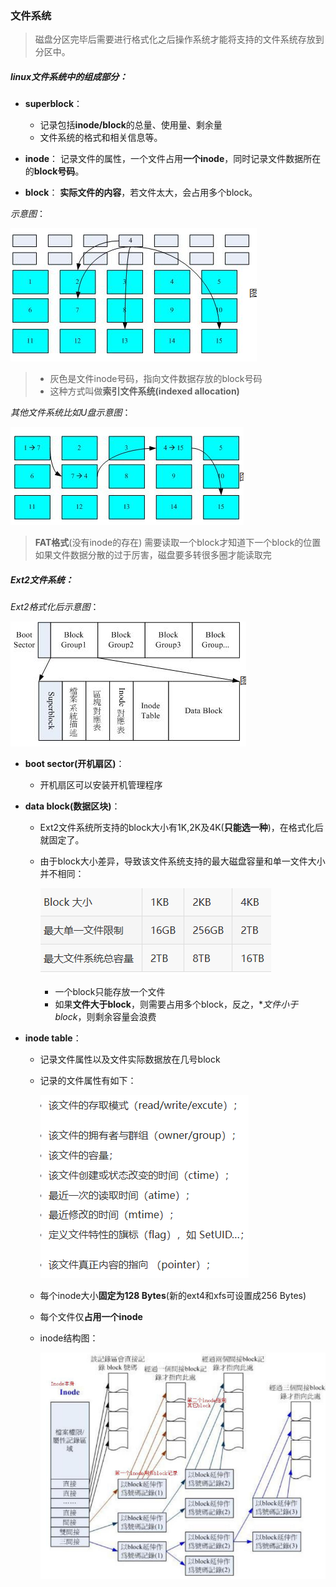 ### 文件系统
> 磁盘分区完毕后需要进行格式化之后操作系统才能将支持的文件系统存放到分区中。

##### linux文件系统中的组成部分：
- __superblock__：
    - 记录包括**inode/block**的总量、使用量、剩余量
    - 文件系统的格式和相关信息等。

- __inode__：
记录文件的属性，一个文件占用**一个inode**，同时记录文件数据所在的**block号码**。

- __block__：
**实际文件的内容**，若文件太大，会占用多个block。

*示意图*：

![0](./img/09Chapter/Capture.PNG)

> - 灰色是文件inode号码，指向文件数据存放的block号码
> - 这种方式叫做**索引文件系统(indexed allocation)**


*其他文件系统比如U盘示意图*：

![0](./img/09Chapter/Capture1.PNG)

> **FAT格式**(没有inode的存在)
> 需要读取一个block才知道下一个block的位置
> 如果文件数据分散的过于厉害，磁盘要多转很多圈才能读取完


##### Ext2文件系统：
*Ext2格式化后示意图*：

![0](./img/09Chapter/Capture2.PNG)

- **boot sector(开机扇区)**：
    - 开机扇区可以安装开机管理程序

- **data block(数据区块)**：
    - Ext2文件系统所支持的block大小有1K,2K及4K(**只能选一种**)，在格式化后就固定了。
    - 由于block大小差异，导致该文件系统支持的最大磁盘容量和单一文件大小并不相同：

        ![0](./img/09Chapter/Capture3.PNG)
        
        - 一个block只能存放一个文件
        - 如果**文件大于block**，则需要占用多个block，反之，**文件小于block*，则剩余容量会浪费

- **inode table**：
    - 记录文件属性以及文件实际数据放在几号block
    - 记录的文件属性有如下：

         ![0](./img/09Chapter/Capture4.PNG)

    - 每个inode大小**固定为128 Bytes**(新的ext4和xfs可设置成256 Bytes)
    - 每个文件仅**占用一个inode**
    - inode结构图：

        ![0](./img/09Chapter/Capture5.PNG)

    



